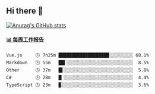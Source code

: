 ## Hi there 👋

[![Anurag's GitHub stats](https://github-readme-stats-orilights.vercel.app/api?username=orilights)](https://github.com/anuraghazra/github-readme-stats)

<!--
**OriLight152/OriLight152** is a ✨ _special_ ✨ repository because its `README.md` (this file) appears on your GitHub profile.

Here are some ideas to get you started:

- 🔭 I’m currently working on ...
- 🌱 I’m currently learning ...
- 👯 I’m looking to collaborate on ...
- 🤔 I’m looking for help with ...
- 💬 Ask me about ...
- 📫 How to reach me: ...
- 😄 Pronouns: ...
- ⚡ Fun fact: ...
-->

<!-- waka-box start -->
#### <a href="https://gist.github.com/92c8d5b388768c10efcba86e82b7c4fb" target="_blank">📊 每周工作报告</a>
```text
Vue.js     🕓 7h25m ███████████████████░░░░░░░░░ 68.1%
Markdown   🕓 55m   ██▍░░░░░░░░░░░░░░░░░░░░░░░░░  8.5%
Other      🕓 37m   █▌░░░░░░░░░░░░░░░░░░░░░░░░░░  5.8%
C#         🕓 28m   █▏░░░░░░░░░░░░░░░░░░░░░░░░░░  4.4%
TypeScript 🕓 23m   ▉░░░░░░░░░░░░░░░░░░░░░░░░░░░  3.6%
```
<!-- Powered by https://github.com/journey-ad/waka-box-go . -->
<!-- waka-box end -->
